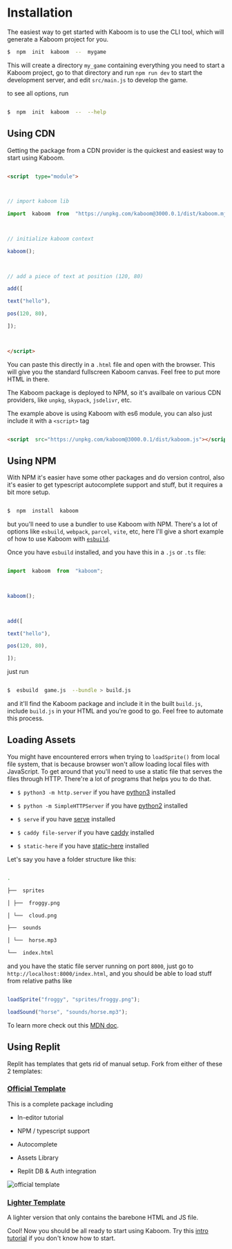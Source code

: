 # Installation

The easiest way to get started with Kaboom is to use the CLI tool, which will generate a Kaboom project for you.

  ```sh
$  npm  init  kaboom  --  mygame
```

This will create a directory `my_game` containing everything you need to start a Kaboom project, go to that directory and run `npm run dev` to start the development server, and edit `src/main.js` to develop the game.

  

to see all options, run

  

```sh

$  npm  init  kaboom  --  --help

```

  

## Using CDN

  

Getting the package from a CDN provider is the quickest and easiest way to start using Kaboom.

  

```html

<script  type="module">

  

// import kaboom lib

import  kaboom  from  "https://unpkg.com/kaboom@3000.0.1/dist/kaboom.mjs";

  

// initialize kaboom context

kaboom();

  

// add a piece of text at position (120, 80)

add([

text("hello"),

pos(120, 80),

]);

  

</script>

```

  

You can paste this directly in a `.html` file and open with the browser. This will give you the standard fullscreen Kaboom canvas. Feel free to put more HTML in there.

  

The Kaboom package is deployed to NPM, so it's availbale on various CDN providers, like `unpkg`, `skypack`, `jsdelivr`, etc.

  

The example above is using Kaboom with es6 module, you can also just include it with a `<script>` tag

  

```html

<script  src="https://unpkg.com/kaboom@3000.0.1/dist/kaboom.js"></script>

```

  

## Using NPM

  

With NPM it's easier have some other packages and do version control, also it's easier to get typescript autocomplete support and stuff, but it requires a bit more setup.

  

```sh

$  npm  install  kaboom

```

  

but you'll need to use a bundler to use Kaboom with NPM. There's a lot of options like `esbuild`, `webpack`, `parcel`, `vite`, etc, here I'll give a short example of how to use Kaboom with [`esbuild`](https://esbuild.github.io/).

  

Once you have `esbuild` installed, and you have this in a `.js` or `.ts` file:

  

```js

import  kaboom  from  "kaboom";

  

kaboom();

  

add([

text("hello"),

pos(120, 80),

]);

```

  

just run

  

```sh

$  esbuild  game.js  --bundle > build.js

```

  

and it'll find the Kaboom package and include it in the built `build.js`, include `build.js` in your HTML and you're good to go. Feel free to automate this process.

  

## Loading Assets

  

You might have encountered errors when trying to `loadSprite()` from local file system, that is because browser won't allow loading local files with JavaScript. To get around that you'll need to use a static file that serves the files through HTTP. There're a lot of programs that helps you to do that.

  

-  `$ python3 -m http.server` if you have [python3](https://www.python.org) installed

-  `$ python -m SimpleHTTPServer` if you have [python2](https://www.python.org) installed

-  `$ serve` if you have [serve](https://github.com/vercel/serve) installed

-  `$ caddy file-server` if you have [caddy](https://caddyserver.com/) installed

-  `$ static-here` if you have [static-here](https://github.com/amasad/static-here) installed

  

Let's say you have a folder structure like this:

```sh

.

├──  sprites

│ ├──  froggy.png

│ └──  cloud.png

├──  sounds

│ └──  horse.mp3

└──  index.html

```

  

and you have the static file server running on port `8000`, just go to `http://localhost:8000/index.html`, and you should be able to load stuff from relative paths like

```js

loadSprite("froggy", "sprites/froggy.png");

loadSound("horse", "sounds/horse.mp3");

```

  

To learn more check out this [MDN doc](https://developer.mozilla.org/en-US/docs/Learn/Common_questions/set_up_a_local_testing_server).

  

## Using Replit

  

Replit has templates that gets rid of manual setup. Fork from either of these 2 templates:

  

### [Official Template](https://replit.com/@replit/Kaboom)

  

This is a complete package including

- In-editor tutorial

- NPM / typescript support

- Autocomplete

- Assets Library

- Replit DB & Auth integration

  

![official template](setup/replit.png)

  

### [Lighter Template](https://replit.com/@replit/Kaboom-light)

  

A lighter version that only contains the barebone HTML and JS file.

  

Cool! Now you should be all ready to start using Kaboom. Try this [intro tutorial](/doc/intro) if you don't know how to start.
<!--stackedit_data:
eyJoaXN0b3J5IjpbMjAwNjIyMjQyNiwxNDY3OTU4OTcyXX0=
-->